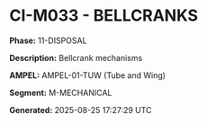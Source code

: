 # CI-M033 - BELLCRANKS

**Phase:** 11-DISPOSAL

**Description:** Bellcrank mechanisms

**AMPEL:** AMPEL-01-TUW (Tube and Wing)

**Segment:** M-MECHANICAL

**Generated:** 2025-08-25 17:27:29 UTC
